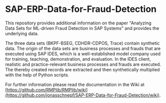 # SAP-ERP-Data-for-Fraud-Detection
This repository provides additional information on the paper "Analyzing Data Sets for ML-driven Fraud Detection in SAP Systems" and provides the underlying data.

The three data sets (BKPF-BSEG, CDHDR-CDPOS, Trace) contain synthetic data. The origin of the data sets are business processes and frauds that are executed using SAP IDES, which is a well-established model company used for training, teaching, demonstration, and evaluation. In the IDES client, realistic and practice-relevant business processes and frauds are executed. The thereby created records are extracted and then synthetically multiplied with the help of Python scripts. 

For further information please read the documentation in the Wiki at [https://github.com/RMPlib/RMPlib/wiki](https://github.com/jonasschnepf/SAP-ERP-Data-for-Fraud-Detection/wiki).

